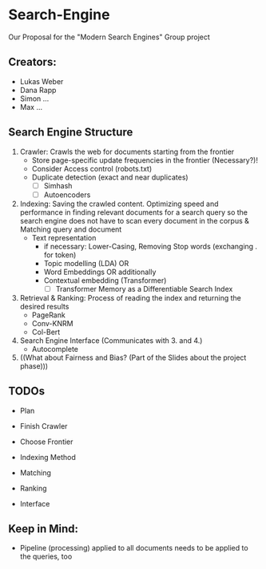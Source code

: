 # Search-Engine
 Our Proposal for the "Modern Search Engines" Group project

## Creators:
 - Lukas Weber
 - Dana Rapp
 - Simon ...
 - Max ...

## Search Engine Structure
1. Crawler: Crawls the web for documents starting from the frontier
    - Store page-specific update frequencies in the frontier (Necessary?)!
    - Consider Access control (robots.txt)
    - Duplicate detection (exact and near duplicates)
      - [ ] Simhash
      - [ ] Autoencoders
3. Indexing: Saving the crawled content. Optimizing speed and performance in finding relevant documents for a search query so the search engine does not have to scan every document in the corpus & Matching query and document
     - Text representation
       - if necessary: Lower-Casing, Removing Stop words (exchanging . for <end> token)
       - Topic modelling (LDA)
         OR
       - Word Embeddings
         OR additionally
       - Contextual embedding (Transformer)
         - [ ] Transformer Memory as a Differentiable Search Index
4. Retrieval & Ranking: Process of reading the index and returning the desired results
    - PageRank
    - Conv-KNRM
    - Col-Bert
5. Search Engine Interface (Communicates with 3. and 4.)
    - Autocomplete
6. ((What about Fairness and Bias? (Part of the Slides about the project phase)))

## TODOs
- Plan
- Finish Crawler

- Choose Frontier
- Indexing Method
- Matching
- Ranking
- Interface

## Keep in Mind:
- Pipeline (processing) applied to all documents needs to be applied to the queries, too
